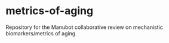 # metrics-of-aging
Repository for the Manubot collaborative review on mechanistic biomarkers/metrics of aging
